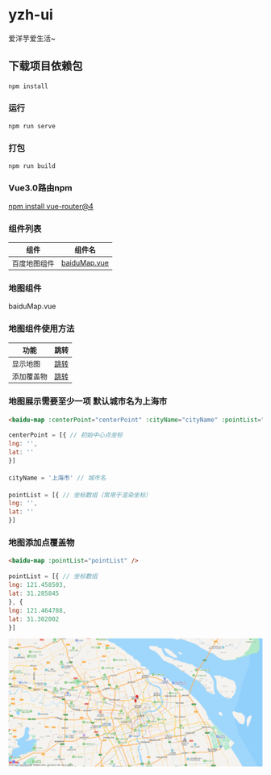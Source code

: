 # yzh-ui
爱洋芋爱生活~
## 下载项目依赖包
```
npm install
```

### 运行
```
npm run serve
```

### 打包
```
npm run build
```

### Vue3.0路由npm
[npm install vue-router@4](https://next.router.vuejs.org/installation.html)

### 组件列表
组件 | 组件名
----- | -----
百度地图组件 | [baiduMap.vue](#baidu_map)

### 地图组件
<div id="baidu_map">baiduMap.vue</div>

### 地图组件使用方法
功能 | 跳转
----- | -----
显示地图 | [跳转](#map_show)
添加覆盖物 | [跳转](#map_point)

### 地图展示需要至少一项 默认城市名为上海市
<div id="map_show"></div>

```html
<baidu-map :centerPoint="centerPoint" :cityName="cityName" :pointList="pointList" />
```

```javascript
centerPoint = [{ // 初始中心点坐标
lng: '',
lat: ''
}]

cityName = '上海市' // 城市名

pointList = [{ // 坐标数组（常用于渲染坐标）
lng: '',
lat: ''
}]
```

### 地图添加点覆盖物
<div id="map_point"></div>

```html
<baidu-map :pointList="pointList" />
```

```javascript
pointList = [{ // 坐标数组
lng: 121.458503, 
lat: 31.285845
}, {
lng: 121.464788,
lat: 31.302002
}]
```
![点覆盖示例图](https://github.com/yzh940324/yzh-ui/blob/master/src/assets/img/map_point.png)
